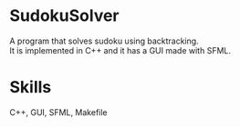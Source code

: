# SudokuSolver
A program that solves sudoku using backtracking.<br>
It is implemented in C++ and it has a GUI made with SFML.
# Skills
C++, GUI, SFML, Makefile
